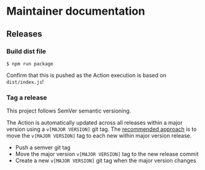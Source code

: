 # Maintainer documentation

## Releases

### Build dist file

```
$ npm run package
```

Confirm that this is pushed as the Action execution is based on `dist/index.js`!

### Tag a release

This project follows SemVer semantic versioning.

The Action is automatically updated across all releases within a major version using a `v[MAJOR VERSION]` git tag.  The [recommended approach](https://help.github.com/en/actions/building-actions/about-actions#versioning-your-action) is to move the `v[MAJOR VERSION]` tag to each new within major version release.

- Push a semver git tag
- Move the major version `v[MAJOR VERSION]` tag to the new release commit
- Create a new `v[MAJOR VERSION]` git tag when the major version changes
